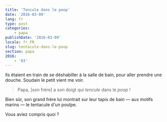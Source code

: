 ```yaml
---
title: 'Tencule dans le poop'
date: '2016-03-09'
lang: fr
type: post
categories:
    - papa
publishDate: '2016-03-09'
locale: fr_FR
slug: tentacule-dans-le-poop
section: papa
2016:
    - '03'
---
```


Ils étaient en train de se déshabiller à la salle de bain, pour aller prendre une douche. Soudain le petit vient me voir.

> Papa, [son frère] a son doigt qui _tencule_ dans le _poop_ !

Bien sûr, son grand frère lui montrait sur leur tapis de bain — aux motifs marins — le tentacule d'un poulpe.

Vous aviez compris quoi ?
